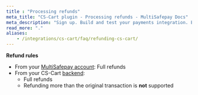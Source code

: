 ```yaml
---
title : "Processing refunds"
meta_title: "CS-Cart plugin - Processing refunds - MultiSafepay Docs"
meta_description: "Sign up. Build and test your payments integration. Explore our products and services. Use our API reference, SDKs, and wrappers. Get support."
read_more: "."
aliases: 
    - /integrations/cs-cart/faq/refunding-cs-cart/
---
```


**Refund rules**  

- From your [MultiSafepay account](/account/multisafepay-account/processing-refunds/): Full refunds
- From your CS-Cart [backend](/getting-started/glossary/#backend):  
    - Full refunds
    - Refunding more than the original transaction is **not** supported


